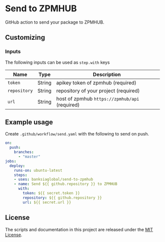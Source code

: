 # Send to ZPMHUB

GitHub action to send your package to ZPMHUB.

## Customizing

### Inputs

The following inputs can be used as `step.with` keys

| Name             | Type    | Description                        |
|------------------|---------|------------------------------------|
| `token`          | String  | apikey token of zpmhub (required) |
| `repository` | String | repository of your project (required)|
| `url` | String | host of zpmhub `https://zpmhub/api` (required)|

## Example usage

Create `.github/workflow/send.yaml` with the following to send on push.

```yaml
on:
  push:
    branches:
      - "master"
jobs:
  deploy:
    runs-on: ubuntu-latest
    steps:
    - uses: banksiaglobal/send-to-zpmhub
    - name: Send ${{ github.repository }} to ZPMHUB
      with:
        token: ${{ secret.token }}
        repository: ${{ github.repository }}
        url: ${{ secret.url }}
```


## License
The scripts and documentation in this project are released under the [MIT License](https://github.com/banksiaglobal/send-to-zpmhub/blob/main/LICENSE).